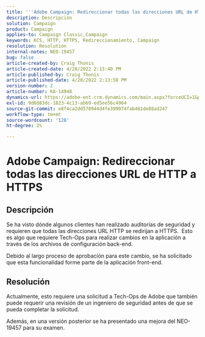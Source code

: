 ```yaml
---
title: '''Adobe Campaign: Redireccionar todas las direcciones URL de HTTP a HTTPS'
description: Descripción
solution: Campaign
product: Campaign
applies-to: Campaign Classic,Campaign
keywords: KCS, HTTP, HTTPS, Redireccionamiento, Campaign
resolution: Resolution
internal-notes: NEO-19457
bug: false
article-created-by: Craig Thonis
article-created-date: 4/28/2022 2:13:40 PM
article-published-by: Craig Thonis
article-published-date: 4/28/2022 2:13:58 PM
version-number: 2
article-number: KA-14948
dynamics-url: https://adobe-ent.crm.dynamics.com/main.aspx?forceUCI=1&pagetype=entityrecord&etn=knowledgearticle&id=8498f365-fdc6-ec11-a7b6-0022480a10ee
exl-id: 9d6d83dc-1823-4c13-ab69-ed5ee56c4964
source-git-commit: e8f4ca2dd578944d4fe399074fab461de88ad247
workflow-type: tm+mt
source-wordcount: '128'
ht-degree: 2%

---
```


# Adobe Campaign: Redireccionar todas las direcciones URL de HTTP a HTTPS

## Descripción


Se ha visto dónde algunos clientes han realizado auditorías de seguridad y requieren que todas las direcciones URL HTTP se redirijan a HTTPS.  Esto es algo que requiere Tech-Ops para realizar cambios en la aplicación a través de los archivos de configuración back-end.

Debido al largo proceso de aprobación para este cambio, se ha solicitado que esta funcionalidad forme parte de la aplicación front-end.


## Resolución


Actualmente, esto requiere una solicitud a Tech-Ops de Adobe que también puede requerir una revisión de un ingeniero de seguridad antes de que se pueda completar la solicitud.

Además, en una versión posterior se ha presentado una mejora del NEO-19457 para su examen.
